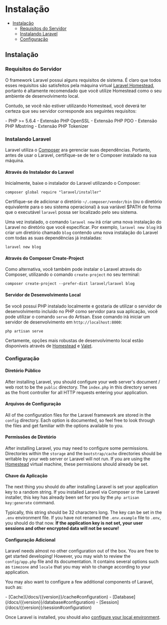 # Instalação

- [Instalação](#installation)
    - [Requisitos do Servidor](#server-requirements)
    - [Instalando Laravel](#installing-laravel)
    - [Configuração](#configuration)

<a name="installation"></a>
## Instalação

<a name="server-requirements"></a>
### Requisitos do Servidor

O framework Laravel possui alguns requisitos de sistema. É claro que todos esses requisitos são satisfeitos pela máquina virtual [Laravel Homestead](/docs/{{version}}/homestead), portanto é altamente recomendado que você utilize Homestead como o seu ambiente de desenvolvimento local.

Contudo, se você não estiver utilizando Homestead, você deverá ter certeza que seu servidor corresponde aos seguintes requisitos:

<div class="content-list" markdown="1">
- PHP >= 5.6.4
- Extensão PHP OpenSSL
- Extensão PHP PDO
- Extensão PHP Mbstring
- Extensão PHP Tokenizer
</div>

<a name="installing-laravel"></a>
### Instalando Laravel

Laravel utiliza o [Composer](http://getcomposer.org) ara gerenciar suas dependências. Portanto, antes de usar o Laravel, certifique-se de ter o Composer instalado na sua máquina.

#### Através do Instalador do Laravel

Inicialmente, baixe o instalador do Laravel utilizando o Composer:

    composer global require "laravel/installer"

Certifique-se de adicionar o diretório `~/.composer/vendor/bin` (ou o diretório equivalente para o seu sistema operacional) à sua variável $PATH de forma que o executável `laravel` possa ser localizado pelo seu sistema.

Uma vez instalado, o comando `laravel new` irá criar uma nova instalação do Laravel no diretório que você especificar. Por exemplo, `laravel new blog` irá criar um diretório chamado `blog` contendo uma nova instalação do Laravel com todas as suas dependências já instaladas:

    laravel new blog

#### Através do Composer Create-Project

Como alternativa, você também pode instalar o Laravel através do Composer, utilizando o comando `create-project` no seu terminal:

    composer create-project --prefer-dist laravel/laravel blog

#### Servidor de Desenvolvimento Local

Se você possui PHP instalado localmente e gostaria de utilizar o servidor de desenvolvimento incluído no PHP como servidor para sua aplicação, você pode utilizar o comando `serve` do Artisan. Esse comando irá iniciar um servidor de desenvolvimento em `http://localhost:8000`:

    php artisan serve

Certamente, opções mais robustas de desenvolvimento local estão disponíveis através de [Homestead](/docs/{{version}}/homestead) e [Valet](/docs/{{version}}/valet).

<a name="configuration"></a>
### Configuração

#### Diretório Público

After installing Laravel, you should configure your web server's document / web root to be the `public` directory. The `index.php` in this directory serves as the front controller for all HTTP requests entering your application.

#### Arquivos de Configuração

All of the configuration files for the Laravel framework are stored in the `config` directory. Each option is documented, so feel free to look through the files and get familiar with the options available to you.

#### Permissões de Diretório

After installing Laravel, you may need to configure some permissions. Directories within the `storage` and the `bootstrap/cache` directories should be writable by your web server or Laravel will not run. If you are using the [Homestead](/docs/{{version}}/homestead) virtual machine, these permissions should already be set.

#### Chave da Aplicação

The next thing you should do after installing Laravel is set your application key to a random string. If you installed Laravel via Composer or the Laravel installer, this key has already been set for you by the `php artisan key:generate` command.

Typically, this string should be 32 characters long. The key can be set in the `.env` environment file. If you have not renamed the `.env.example` file to `.env`, you should do that now. **If the application key is not set, your user sessions and other encrypted data will not be secure!**

#### Configuração Adicional

Laravel needs almost no other configuration out of the box. You are free to get started developing! However, you may wish to review the `config/app.php` file and its documentation. It contains several options such as `timezone` and `locale` that you may wish to change according to your application.

You may also want to configure a few additional components of Laravel, such as:

<div class="content-list" markdown="1">
- [Cache](/docs/{{version}}/cache#configuration)
- [Database](/docs/{{version}}/database#configuration)
- [Session](/docs/{{version}}/session#configuration)
</div>

Once Laravel is installed, you should also [configure your local environment](/docs/{{version}}/configuration#environment-configuration).
